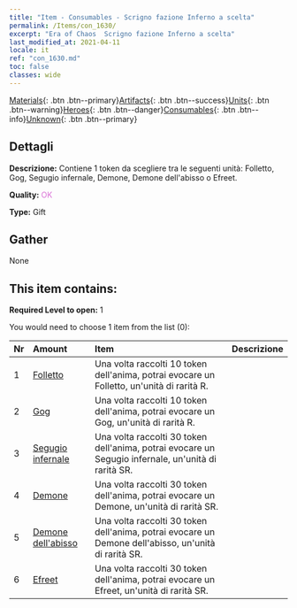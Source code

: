 ```yaml
---
title: "Item - Consumables - Scrigno fazione Inferno a scelta"
permalink: /Items/con_1630/
excerpt: "Era of Chaos  Scrigno fazione Inferno a scelta"
last_modified_at: 2021-04-11
locale: it
ref: "con_1630.md"
toc: false
classes: wide
---
```

 [Materials](/it/Items/){: .btn .btn--primary}[Artifacts](/it/Items/Artifacts/){: .btn .btn--success}[Units](/it/Items/Units/){: .btn .btn--warning}[Heroes](/it/Items/Heroes/){: .btn .btn--danger}[Consumables](/it/Items/Consumables/){: .btn .btn--info}[Unknown](/it/Items/Unknown/){: .btn .btn--primary}

## Dettagli
 **Descrizione:** Contiene 1 token da scegliere tra le seguenti unità: Folletto, Gog, Segugio infernale, Demone, Demone dell'abisso o Efreet.

 **Quality:** <span style="color: #DA70D6">OK</span>

 **Type:** Gift

## Gather

  None

## This item contains:

 **Required Level to open:** 1

 You would need to choose 1 item from the list (0):

  | Nr | Amount |     Item    | Descrizione |
  |:---|:-------|:------------|:-----------:|
  | 1 | [Folletto](/it/Items/unt_226/) | Una volta raccolti 10 token dell'anima, potrai evocare un Folletto, un'unità di rarità R. | 
  | 2 | [Gog](/it/Items/unt_227/) | Una volta raccolti 10 token dell'anima, potrai evocare un Gog, un'unità di rarità R. | 
  | 3 | [Segugio infernale](/it/Items/unt_228/) | Una volta raccolti 30 token dell'anima, potrai evocare un Segugio infernale, un'unità di rarità SR. | 
  | 4 | [Demone](/it/Items/unt_229/) | Una volta raccolti 30 token dell'anima, potrai evocare un Demone, un'unità di rarità SR. | 
  | 5 | [Demone dell'abisso](/it/Items/unt_230/) | Una volta raccolti 30 token dell'anima, potrai evocare un Demone dell'abisso, un'unità di rarità SR. | 
  | 6 | [Efreet](/it/Items/unt_231/) | Una volta raccolti 30 token dell'anima, potrai evocare un Efreet, un'unità di rarità SR. | 
